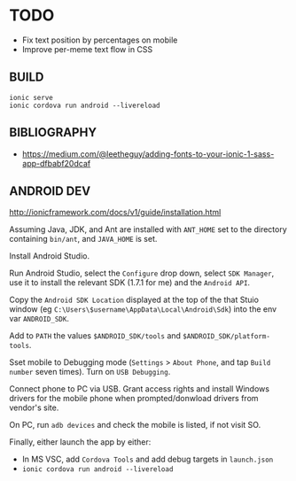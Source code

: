 # TODO

- Fix text position by percentages on mobile
- Improve per-meme text flow in CSS

BUILD
-----

    ionic serve
    ionic cordova run android --livereload

BIBLIOGRAPHY
------------
- https://medium.com/@leetheguy/adding-fonts-to-your-ionic-1-sass-app-dfbabf20dcaf

ANDROID DEV
-----------

http://ionicframework.com/docs/v1/guide/installation.html

Assuming Java, JDK, and Ant are installed with `ANT_HOME` set to the directory containing `bin/ant`, and `JAVA_HOME` is set.

Install  Android Studio.

Run  Android Studio, select the `Configure` drop down, select `SDK Manager`, use it to install the relevant SDK (1.7.1 for me) and the `Android API`.

Copy the `Android SDK Location` displayed at the top of the that Stuio window (eg `C:\Users\$username\AppData\Local\Android\Sdk`) into the env var `ANDROID_SDK`.

Add to `PATH` the values `$ANDROID_SDK/tools` and `$ANDROID_SDK/platform-tools`.

Sset mobile to Debugging mode (`Settings` > `About Phone`, and tap `Build number` seven times). Turn on `USB Debugging`.

Connect phone to PC via USB. Grant access rights and install Windows drivers for the mobile phone when prompted/donwload drivers from vendor's site.

On PC, run `adb devices` and check the mobile is listed, if not visit SO.

Finally, either launch the app by either:
- In MS VSC, add `Cordova Tools` and add debug targets in `launch.json`
- `ionic cordova run android --livereload`

